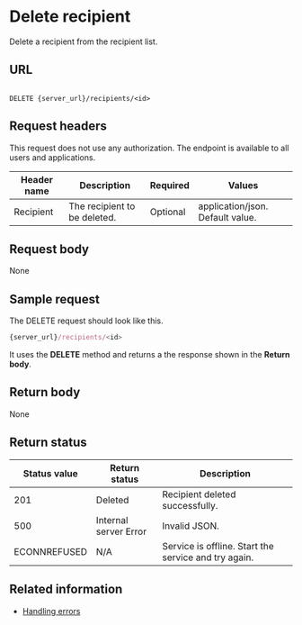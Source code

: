 # Delete recipient

Delete a recipient from the recipient list.

## URL

```shell

DELETE {server_url}/recipients/<id>
```

## Request headers

This request does not use any authorization. The endpoint is available to all users and applications.

| Header name | Description | Required | Values |
| -------------- | ------ | ------------ |------------ |
| Recipient | The recipient to be deleted. | Optional | application/json. Default value. |

## Request body

None

## Sample request

The DELETE request should look like this.

```js
{server_url}/recipients/<id>
```

It uses the **DELETE** method and returns a the response shown in the **Return body**.

## Return body

None

## Return status

| Status value | Return status | Description |
| ------------- | ----------- | ----------- |
| 201 | Deleted | Recipient deleted successfully. |
| 500 | Internal server Error | Invalid JSON. |
| ECONNREFUSED | N/A | Service is offline. Start the service and try again. |

## Related information

* [Handling errors](handling_errors)

